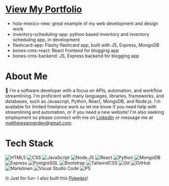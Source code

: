 # [**View My Portfolio**](https://github.com/stars/matthewsanner/lists/portfolio)

- hola-mexico-new: great example of my web development and design work
- inventory-scheduling-app: python based inventory and inventory scheduling app, in development
- flashcard-app: Flashy flashcard app, built with JS, Express, MongoDB
- bones-cms-react: React frontend for blogging app
- bones-cms-backend: JS, Express backend for blogging app

# About Me

👋 I'm a software developer with a focus on APIs, automation, and workflow streamlining. I'm proficient with many languages, libraries, frameworks, and databases, such as Javascript, Python, React, MongoDB, and Node.js. I'm available for limited freelance work so let me know if you need help with streamlining and automation, or if you need a new website! I'm also seeking employment so please connect with me on [LinkedIn](https://www.linkedin.com/in/matthew-sanner2/) or message me at [matthewsannerdev@gmail.com](mailto:matthewsannerdev@gmail.com).

# Tech Stack

![HTML5](https://img.shields.io/badge/-HTML5-333333?logo=HTML5) ![CSS](https://img.shields.io/badge/-CSS-333333?logo=css3) ![JavaScript](https://img.shields.io/badge/-JavaScript-333333?logo=javascript) ![Node.JS](https://img.shields.io/badge/-Node.js-333333?logo=node.js) ![React](https://img.shields.io/badge/-React-333333?logo=react) ![Python](https://img.shields.io/badge/-Python-333333?logo=python) ![MongoDB](https://img.shields.io/badge/-MongoDB-333333?logo=mongodb) ![Express](https://img.shields.io/badge/-Express-333333?logo=express) ![PostgreSQL](https://img.shields.io/badge/-PostgreSQL-333333?logo=postgresql) ![Bootstrap](https://img.shields.io/badge/-Bootstrap-333333?logo=bootstrap) ![TailwindCSS](https://img.shields.io/badge/-TailwindCSS-333333?logo=tailwindcss) ![Git](https://img.shields.io/badge/-Git-333333?logo=git) ![GitHub](https://img.shields.io/badge/-GitHub-333333?logo=github) ![Markdown](https://img.shields.io/badge/-Markdown-333333?logo=markdown) ![Visual Studio Code](https://img.shields.io/badge/-Visual%20Studio%20Code-333333?logo=visual-studio-code) ![P5](https://img.shields.io/badge/-P5-333333?logo=p5.js)

🤓 Just for fun- I also built this [Pokedex](https://pokemon-team-builder.onrender.com/)! 
